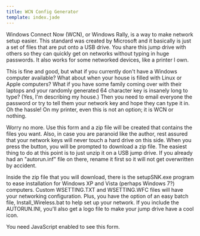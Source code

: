 ```yaml
---
title: WCN Config Generator
template: index.jade
---
```


Windows Connect Now (WCN), or Windows Rally, is a way to make network setup easier.  This standard was created by Microsoft and it basically is just a set of files that are put onto a USB drive.  You share this jump drive with others so they can quickly get on networks without typing in huge passwords.  It also works for some networked devices, like a printer I own.

This is fine and good, but what if you currently don't have a Windows computer available?  What about when your house is filled with Linux or Apple computers?  What if you have some family coming over with their laptops and your randomly generated 64 character key is insanely long to type?  (Yes, I'm describing my house.)  Then you need to email everyone the password or try to tell them your network key and hope they can type it in.  Oh the hassle!  On my printer, even this is not an option; it is WCN or nothing.

Worry no more.  Use this form and a zip file will be created that contains the files you want.  Also, in case you are paranoid like the author, rest assured that your network keys will never touch a hard drive on this side. When you press the button, you will be prompted to download a zip file. The easiest thing to do at this point is to just unzip it on a USB jump drive. If you already had an "autorun.inf" file on there, rename it first so it will not get overwritten by accident.

Inside the zip file that you will download, there is the setupSNK.exe program to ease
installation for Windows XP and Vista (perhaps Windows 7?) computers. Custom WSETTING.TXT and WSETTING.WFC files will have your networking configuration.  Plus, you have the option of an easy batch file, Install_Wireless.bat to help set up your network.  If you include the AUTORUN.INI, you'll also get a logo file to make your jump drive have a cool
icon.

<form method="post" class="jsonform" schema="/schemas/wcn.json" action="/wcn/index.php/wcn-usb.zip">You need JavaScript enabled to see this form.</form>
